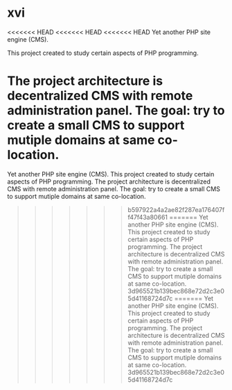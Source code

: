 # xvi
<<<<<<< HEAD
<<<<<<< HEAD
<<<<<<< HEAD
Yet another PHP site engine (CMS). 

This project created to study certain aspects of PHP programming. 

The project architecture is decentralized CMS with remote administration panel. 
The goal: try to create a small CMS to support mutiple domains at same co-location.
=======
Yet another PHP site engine (CMS). This project created to study certain aspects of PHP programming. The project architecture is decentralized CMS with remote administration panel. The goal: try to create a small CMS to support mutiple domains at same co-location. 
>>>>>>> b597922a4a2ae82f287ea176407ff47f43a80661
=======
Yet another PHP site engine (CMS).   This project created to study certain aspects of PHP programming.   The project architecture is decentralized CMS with remote administration panel.  The goal: try to create a small CMS to support mutiple domains at same co-location.
>>>>>>> 3d965521b139bec868e72d2c3e05d41168724d7c
=======
Yet another PHP site engine (CMS).   This project created to study certain aspects of PHP programming.   The project architecture is decentralized CMS with remote administration panel.  The goal: try to create a small CMS to support mutiple domains at same co-location.
>>>>>>> 3d965521b139bec868e72d2c3e05d41168724d7c
